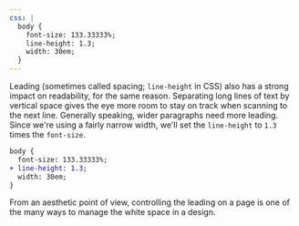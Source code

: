 ```yaml
---
css: |
  body {
    font-size: 133.33333%;
    line-height: 1.3;
    width: 30em;
  }
---
```


Leading (sometimes called spacing; `line-height` in CSS) also has a strong impact on readability, for the same reason. Separating long lines of text by vertical space gives the eye more room to stay on track when scanning to the next line. Generally speaking, wider paragraphs need more leading. Since we're using a fairly narrow width, we'll set the `line-height` to `1.3` times the `font-size`.

```diff
body {
  font-size: 133.33333%;
+ line-height: 1.3;
  width: 30em;
}
```

From an aesthetic point of view, controlling the leading on a page is one of the many ways to manage the white space in a design.
